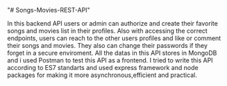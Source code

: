 "# Songs-Movies-REST-API" 

In this backend API users or admin can authorize and create their favorite songs and movies list in their profiles. Also with accessing the correct endpoints, users can reach to the other users profiles and like or comment their songs and movies. They also can change their passwords if they forget in a secure enviroment. All the datas in this API stores in MongoDB and i used Postman to test this API as a frontend. I tried to write this API according to ES7 standarts and used express framework and node packages for making it more asynchronous,efficient and practical.
